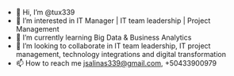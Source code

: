 - 👋 Hi, I’m @tux339
- 👀 I’m interested in IT Manager | IT team leadership | Project Management
- 🌱 I’m currently learning Big Data & Business Analytics
- 💞️ I’m looking to collaborate in IT team leadership, IT project management, technology integrations and digital transformation
- 📫 How to reach me jsalinas339@gmail.com, +50433900979

<!---
tux339/tux339 is a ✨ special ✨ repository because its `README.md` (this file) appears on your GitHub profile.
You can click the Preview link to take a look at your changes.
--->
